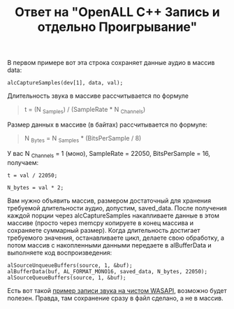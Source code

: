 ﻿---
title: "Ответ на \"OpenALL С++ Запись и отдельно Проигрывание\""
se.owner.user_id: 240512
se.owner.display_name: "MSDN.WhiteKnight"
se.owner.link: "https://ru.stackoverflow.com/users/240512/msdn-whiteknight"
se.answer_id: 902777
se.question_id: 901703
se.post_type: answer
se.is_accepted: False
---
<p>В первом примере вот эта строка сохраняет данные аудио в массив data:</p>

<pre><code>alcCaptureSamples(dev[1], data, val);
</code></pre>

<p>Длительность звука в массиве рассчитывается по формуле </p>

<blockquote>
  <p>t = (N <sub>Samples</sub>) / (SampleRate * N <sub>Channels</sub>)</p>
</blockquote>

<p>Размер данных в массиве (в байтах) рассчитывается по формуле:</p>

<blockquote>
  <p>N <sub>Bytes</sub> = N <sub>Samples</sub> * (BitsPerSample / 8)</p>
</blockquote>

<p>У вас N <sub>Channels</sub> = 1 (моно), SampleRate = 22050, BitsPerSample = 16, получаем:</p>

<pre><code>t = val / 22050;

N_bytes = val * 2;
</code></pre>

<p>Вам нужно объявить массив, размером достаточный для хранения требуемой длительности аудио, допустим, saved_data. После получения каждой порции через alcCaptureSamples накапливаете данные в этом массиве (просто через memcpy копируете в конец массива и сохраняете суммарный размер). Когда длительность достигает требуемого значения, останавливаете цикл, делаете свою обработку, а потом массив с накопленными данными передаете в alBufferData и выполняете код воспроизведения:</p>

<pre><code>alSourceUnqueueBuffers(source, 1, &amp;buf);
alBufferData(buf, AL_FORMAT_MONO16, saved_data, N_bytes, 22050);
alSourceQueueBuffers(source, 1, &amp;buf);
</code></pre>

<p>Есть вот такой <a href="https://ru.stackoverflow.com/a/794133/240512">пример записи звука на чистом WASAPI</a>, возможно будет полезен. Правда, там сохранение сразу в файл сделано, а не в массив.</p>
